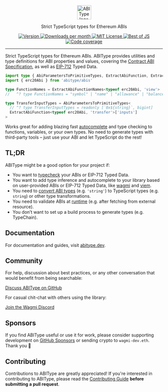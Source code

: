 <br/>

<p align="center">
  <a href="https://abitype.dev">
    <picture>
      <source media="(prefers-color-scheme: dark)" srcset="https://raw.githubusercontent.com/wagmi-dev/abitype/main/.github/logo-dark.svg">
      <img alt="ABIType logo" src="https://raw.githubusercontent.com/wagmi-dev/abitype/main/.github/logo-light.svg" width="auto" height="45">
    </picture>
  </a>
</p>

<p align="center">
  Strict TypeScript types for Ethereum ABIs
<p>

<div align="center">
  <a href="https://www.npmjs.com/package/abitype">
    <picture>
      <source media="(prefers-color-scheme: dark)" srcset="https://img.shields.io/npm/v/abitype?colorA=21262d&colorB=21262d&style=flat">
      <img src="https://img.shields.io/npm/v/abitype?colorA=f6f8fa&colorB=f6f8fa&style=flat" alt="Version">
    </picture>
  </a>
  <a href="https://www.npmjs.com/package/abitype">
    <picture>
      <source media="(prefers-color-scheme: dark)" srcset="https://img.shields.io/npm/dm/abitype?colorA=21262d&colorB=21262d&style=flat">
      <img src="https://img.shields.io/npm/dm/abitype?colorA=f6f8fa&colorB=f6f8fa&style=flat" alt="Downloads per month">
    </picture>
  </a>
  <a href="https://github.com/wagmi-dev/abitype/blob/main/LICENSE">
    <picture>
      <source media="(prefers-color-scheme: dark)" srcset="https://img.shields.io/npm/l/abitype?colorA=21262d&colorB=21262d&style=flat">
      <img src="https://img.shields.io/npm/l/abitype?colorA=f6f8fa&colorB=f6f8fa&style=flat" alt="MIT License">
    </picture>
  </a>
  <a href="https://bestofjs.org/projects/abitype">
    <picture>
      <source media="(prefers-color-scheme: dark)" srcset="https://img.shields.io/endpoint?colorA=21262d&colorB=21262d&style=flat&url=https://bestofjs-serverless.now.sh/api/project-badge?fullName=wagmi-dev%2Fabitype%26since=daily">
      <img src="https://img.shields.io/endpoint?colorA=f6f8fa&colorB=f6f8fa&style=flat&url=https://bestofjs-serverless.now.sh/api/project-badge?fullName=wagmi-dev%2Fabitype%26since=daily" alt="Best of JS">
    </picture>
  </a>
  <a href="https://app.codecov.io/gh/wagmi-dev/abitype">
    <picture>
      <source media="(prefers-color-scheme: dark)" srcset="https://img.shields.io/codecov/c/github/wagmi-dev/abitype?colorA=21262d&colorB=21262d">
      <img src="https://img.shields.io/codecov/c/github/wagmi-dev/abitype?colorA=f6f8fa&colorB=f6f8fa" alt="Code coverage">
    </picture>
  </a>
</div>

---

Strict TypeScript types for Ethereum ABIs. ABIType provides utilities and type definitions for ABI properties and values, covering the [Contract ABI Specification](https://docs.soliditylang.org/en/latest/abi-spec.html), as well as [EIP-712](https://eips.ethereum.org/EIPS/eip-712) Typed Data.

```ts
import type { AbiParametersToPrimitiveTypes, ExtractAbiFunction, ExtractAbiFunctionNames } from 'abitype'
import { erc20Abi } from 'abitype/abis'

type FunctionNames = ExtractAbiFunctionNames<typeof erc20Abi, 'view'>
//   ^? type FunctionNames = "symbol" | "name" | "allowance" | "balanceOf" | "decimals" | "totalSupply"

type TransferInputTypes = AbiParametersToPrimitiveTypes<
  // ^? type TransferInputTypes = readonly [`0x${string}`, bigint]
  ExtractAbiFunction<typeof erc20Abi, 'transfer'>['inputs']
>
```

Works great for adding blazing fast [autocomplete](https://twitter.com/awkweb/status/1555678944770367493) and type checking to functions, variables, or your own types. No need to generate types with third-party tools – just use your ABI and let TypeScript do the rest!

## TL;DR

ABIType might be a good option for your project if:

- You want to [typecheck](https://abitype.dev/api/types.html) your ABIs or EIP-712 Typed Data.
- You want to add type inference and autocomplete to your library based on user-provided ABIs or EIP-712 Typed Data, like [wagmi](https://wagmi.sh) and [viem](https://viem.sh).
- You need to [convert ABI types](https://abitype.dev/api/utilities.html#abiparameterstoprimitivetypes) (e.g. `'string'`) to TypeScript types (e.g. `string`) or other type transformations.
- You need to validate ABIs at [runtime](https://abitype.dev/api/zod.html) (e.g. after fetching from external resource).
- You don’t want to set up a build process to generate types (e.g. TypeChain).

## Documentation

For documentation and guides, visit [abitype.dev](https://abitype.dev).

## Community

For help, discussion about best practices, or any other conversation that would benefit from being searchable:

[Discuss ABIType on GitHub](https://github.com/wagmi-dev/abitype/discussions)

For casual chit-chat with others using the library:

[Join the Wagmi Discord](https://discord.gg/SghfWBKexF)

## Sponsors

If you find ABIType useful or use it for work, please consider supporting development on [GitHub Sponsors](https://github.com/sponsors/wevm?metadata_campaign=abitype_readme) or sending crypto to `wagmi-dev.eth`. Thank you 🙏

## Contributing

Contributions to ABIType are greatly appreciated! If you're interested in contributing to ABIType, please read the [Contributing Guide](https://github.com/wagmi-dev/abitype/blob/main/.github/CONTRIBUTING.md) **before submitting a pull request**.

